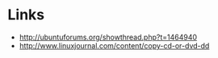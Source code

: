 Links
=====

- http://ubuntuforums.org/showthread.php?t=1464940
- http://www.linuxjournal.com/content/copy-cd-or-dvd-dd
